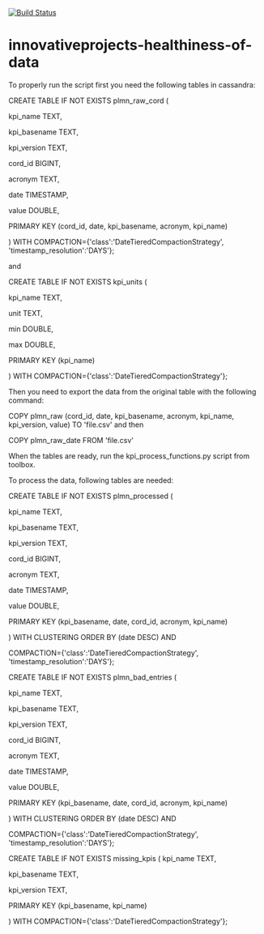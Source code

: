 [![Build Status](https://travis-ci.org/nokia-wroclaw/innovativeprojects-healthiness-of-data.svg?branch=devel)](https://travis-ci.org/nokia-wroclaw/innovativeprojects-healthiness-of-data)

# innovativeprojects-healthiness-of-data

To properly run the script first you need the following tables in cassandra:

CREATE TABLE IF NOT EXISTS plmn_raw_cord (

  kpi_name TEXT,

  kpi_basename TEXT,

  kpi_version TEXT,

  cord_id BIGINT,

  acronym TEXT,

  date TIMESTAMP,

  value DOUBLE,

  PRIMARY KEY (cord_id, date, kpi_basename, acronym, kpi_name)

) WITH COMPACTION={'class':'DateTieredCompactionStrategy', 'timestamp_resolution':'DAYS'};

and

CREATE TABLE IF NOT EXISTS kpi_units (

  kpi_name TEXT,

  unit TEXT,

  min DOUBLE,

  max DOUBLE,

  PRIMARY KEY (kpi_name)

) WITH COMPACTION={'class':'DateTieredCompactionStrategy'};

Then you need to export the data from the original table with the following command:

COPY plmn_raw (cord_id, date, kpi_basename, acronym, kpi_name, kpi_version, value) TO 'file.csv'
and then

COPY plmn_raw_date FROM 'file.csv'

When the tables are ready, run the kpi_process_functions.py script from toolbox.

To process the data, following tables are needed:

CREATE TABLE IF NOT EXISTS plmn_processed (

  kpi_name TEXT,

  kpi_basename TEXT,

  kpi_version TEXT,

  cord_id BIGINT,

  acronym TEXT,

  date TIMESTAMP,

  value DOUBLE,

  PRIMARY KEY (kpi_basename, date, cord_id, acronym, kpi_name)

) WITH CLUSTERING ORDER BY (date DESC) AND

  COMPACTION={'class':'DateTieredCompactionStrategy', 'timestamp_resolution':'DAYS'};


CREATE TABLE IF NOT EXISTS plmn_bad_entries (

  kpi_name TEXT,

  kpi_basename TEXT,

  kpi_version TEXT,

  cord_id BIGINT,

  acronym TEXT,

  date TIMESTAMP,

  value DOUBLE,

  PRIMARY KEY (kpi_basename, date, cord_id, acronym, kpi_name)

) WITH CLUSTERING ORDER BY (date DESC) AND

  COMPACTION={'class':'DateTieredCompactionStrategy', 'timestamp_resolution':'DAYS'};


CREATE TABLE IF NOT EXISTS missing_kpis (
  kpi_name TEXT,

  kpi_basename TEXT,

  kpi_version TEXT,

  PRIMARY KEY (kpi_basename, kpi_name)

) WITH COMPACTION={'class':'DateTieredCompactionStrategy'};